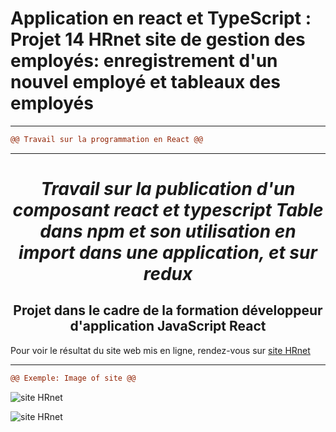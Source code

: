 
# Application en react et TypeScript : Projet 14 HRnet site de gestion des employés: enregistrement d'un nouvel employé et tableaux des employés

---------------------------------------------------------------------------------------------------------

```diff	
@@ Travail sur la programmation en React @@
```

-------------------------------------------------------------

***<h1 align="center">Travail sur la publication d'un composant react et typescript Table dans npm et son utilisation en import dans une application, et sur redux</h1>***

<h2 align="center">Projet dans le cadre de la formation développeur d'application JavaScript React</h2> 

Pour voir le résultat du site web mis en ligne, rendez-vous sur [site HRnet](https://projet11-palcaroline28-gmailcom.vercel.app/projet14)


***********************************************************************************************************************************************************************

```diff	
@@ Exemple: Image of site @@
```

![site HRnet](./projet14table.png "site HRnet")

![site HRnet](./projet14form1.png "site HRnet")
